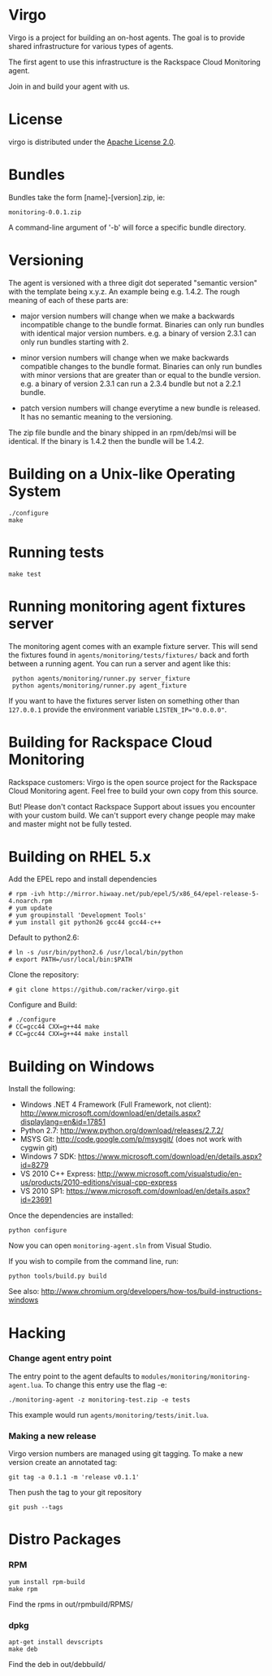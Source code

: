 Virgo
=====

Virgo is a project for building an on-host agents. The goal is to
provide shared infrastructure for various types of agents.

The first agent to use this infrastructure is the Rackspace Cloud
Monitoring agent.

Join in and build your agent with us.

License
=======

virgo is distributed under the [Apache License 2.0][apache].

[apache]: http://www.apache.org/licenses/LICENSE-2.0.html


Bundles
=======

Bundles take the form [name]-[version].zip, ie:

    monitoring-0.0.1.zip

A command-line argument of '-b' will force a specific bundle directory.

Versioning
==========

The agent is versioned with a three digit dot seperated "semantic
version" with the template being x.y.z. An example being e.g. 1.4.2. The
rough meaning of each of these parts are:

- major version numbers will change when we make a backwards
  incompatible change to the bundle format. Binaries can only run
  bundles with identical major version numbers. e.g. a binary of version
  2.3.1 can only run bundles starting with 2.

- minor version numbers will change when we make backwards compatible
  changes to the bundle format. Binaries can only run bundles with minor
  versions that are greater than or equal to the bundle version. e.g. a
  binary of version 2.3.1 can run a 2.3.4 bundle but not a 2.2.1 bundle.

- patch version numbers will change everytime a new bundle is released.
  It has no semantic meaning to the versioning.

The zip file bundle and the binary shipped in an rpm/deb/msi will be
identical. If the binary is 1.4.2 then the bundle will be 1.4.2.

Building on a Unix-like Operating System
========================================

    ./configure
    make

Running tests
=============

    make test

Running monitoring agent fixtures server
========================================

The monitoring agent comes with an example fixture server. This will
send the fixtures found in `agents/monitoring/tests/fixtures/` back and
forth between a running agent. You can run a server and agent like this:

     python agents/monitoring/runner.py server_fixture
     python agents/monitoring/runner.py agent_fixture

If you want to have the fixtures server listen on something other than
`127.0.0.1` provide the environment variable `LISTEN_IP="0.0.0.0"`.

Building for Rackspace Cloud Monitoring
=======================================

Rackspace customers: Virgo is the open source project for the Rackspace
Cloud Monitoring agent. Feel free to build your own copy from this
source.

But! Please don't contact Rackspace Support about issues you encounter
with your custom build. We can't support every change people may make
and master might not be fully tested.

Building on RHEL 5.x
====================

Add the EPEL repo and install dependencies

    # rpm -ivh http://mirror.hiwaay.net/pub/epel/5/x86_64/epel-release-5-4.noarch.rpm
    # yum update
    # yum groupinstall 'Development Tools'
    # yum install git python26 gcc44 gcc44-c++

Default to python2.6:

    # ln -s /usr/bin/python2.6 /usr/local/bin/python
    # export PATH=/usr/local/bin:$PATH

Clone the repository:

    # git clone https://github.com/racker/virgo.git

Configure and Build:

    # ./configure
    # CC=gcc44 CXX=g++44 make
    # CC=gcc44 CXX=g++44 make install

Building on Windows
====================

Install the following:

* Windows .NET 4 Framework (Full Framework, not client): http://www.microsoft.com/download/en/details.aspx?displaylang=en&id=17851
* Python 2.7: http://www.python.org/download/releases/2.7.2/
* MSYS Git: http://code.google.com/p/msysgit/ (does not work with cygwin git)
* Windows 7 SDK: https://www.microsoft.com/download/en/details.aspx?id=8279
* VS 2010 C++ Express: http://www.microsoft.com/visualstudio/en-us/products/2010-editions/visual-cpp-express
* VS 2010 SP1: https://www.microsoft.com/download/en/details.aspx?id=23691

Once the dependencies are installed:

    python configure

Now you can open `monitoring-agent.sln` from Visual Studio.

If you wish to compile from the command line, run:

    python tools/build.py build

See also: http://www.chromium.org/developers/how-tos/build-instructions-windows


Hacking
=======
### Change agent entry point

The entry point to the agent defaults to
`modules/monitoring/monitoring-agent.lua`. To change this entry use the flag -e:

    ./monitoring-agent -z monitoring-test.zip -e tests

This example would run `agents/monitoring/tests/init.lua`.

### Making a new release

Virgo version numbers are managed using git tagging. To make a new version
create an annotated tag:

    git tag -a 0.1.1 -m 'release v0.1.1'

Then push the tag to your git repository

    git push --tags

Distro Packages
===============

### RPM

    yum install rpm-build
    make rpm

Find the rpms in out/rpmbuild/RPMS/

### dpkg

    apt-get install devscripts
    make deb

Find the deb in out/debbuild/
